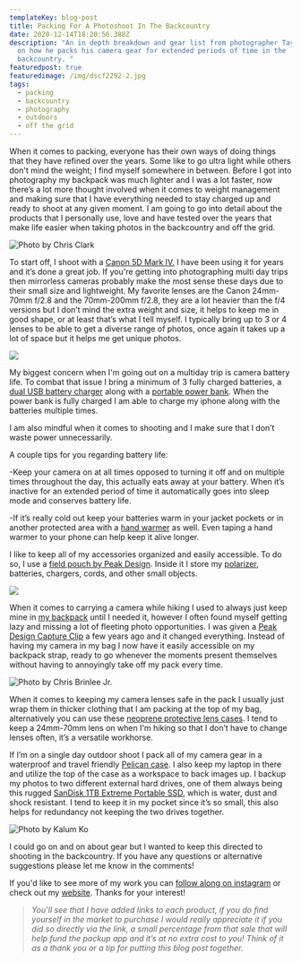 ```yaml
---
templateKey: blog-post
title: Packing For A Photoshoot In The Backcountry
date: 2020-12-14T18:20:56.388Z
description: "An in depth breakdown and gear list from photographer Taylor Burk
  on how he packs his camera gear for extended periods of time in the
  backcountry. "
featuredpost: true
featuredimage: /img/dscf2292-2.jpg
tags:
  - packing
  - backcountry
  - photography
  - outdoors
  - off the grid
---
```

When it comes to packing, everyone has their own ways of doing things that they have refined over the years. Some like to go ultra light while others don't mind the weight; I find myself somewhere in between. Before I got into photography my backpack was much lighter and I was a lot faster, now there’s a lot more thought involved when it comes to weight management and making sure that I have everything needed to stay charged up and ready to shoot at any given moment. I am going to go into detail about the products that I personally use, love and have tested over the years that make life easier when taking photos in the backcountry and off the grid. 

![Photo by Chris Clark](/img/l1009450-4.jpg)

To start off, I shoot with a [Canon 5D Mark IV.](https://amzn.to/2Kjuhe1) I have been using it for years and it’s done a great job. If you're getting into photographing multi day trips then mirrorless cameras probably make the most sense these days due to their small size and lightweight. My favorite lenses are the Canon 24mm-70mm f/2.8 and the 70mm-200mm f/2.8, they are a lot heavier than the f/4 versions but I don’t mind the extra weight and size, it helps to keep me in good shape, or at least that’s what I tell myself. I typically bring up to 3 or 4 lenses to be able to get a diverse range of photos, once again it takes up a lot of space but it helps me get unique photos.

![](/img/grosmornenfld_taylorburk-35.jpg)

My biggest concern when I'm going out on a multiday trip is camera battery life. To combat that issue I bring a minimum of 3 fully charged batteries, a [dual USB battery charger](https://amzn.to/2JViWRL) along with a [portable power bank](https://amzn.to/3oSpQWE). When the power bank is fully charged I am able to charge my iphone along with the batteries multiple times.

I am also mindful when it comes to shooting and I make sure that I don’t waste power unnecessarily.

A couple tips for you regarding battery life:

\-Keep your camera on at all times opposed to turning it off and on multiple times throughout the day, this actually eats away at your battery. When it’s inactive for an extended period of time it automatically goes into sleep mode and conserves battery life.

\-If it’s really cold out keep your batteries warm in your jacket pockets or in another protected area with a [hand warmer](https://amzn.to/37io5vR) as well. Even taping a hand warmer to your phone can help keep it alive longer.

I like to keep all of my accessories organized and easily accessible. To do so, I use a [field pouch by Peak Design](https://amzn.to/34bSrhs). Inside it I store my [polarizer](https://amzn.to/3nk5hC5), batteries, chargers, cords, and other small objects.

![](/img/berglakesunrise_taylorburk.jpg)

When it comes to carrying a camera while hiking I used to always just keep mine in [my backpack](https://bit.ly/382qbz1) until I needed it, however I often found myself getting lazy and missing a lot of fleeting photo opportunities. I was given a [Peak Design Capture Clip](https://amzn.to/387gyiR) a few years ago and it changed everything. Instead of having my camera in my bag I now have it easily accessible on my backpack strap, ready to go whenever the moments present themselves without having to annoyingly take off my pack every time.

![](/img/img_2411.jpg "Photo by Chris Brinlee Jr.")

When it comes to keeping my camera lenses safe in the pack I usually just wrap them in thicker clothing that I am packing at the top of my bag, alternatively you can use these [neoprene protective lens cases](https://amzn.to/3mg3Pzb). I tend to keep a 24mm-70mm lens on when I'm hiking so that I don’t have to change lenses often, it’s a versatile workhorse.

If I’m on a single day outdoor shoot I pack all of my camera gear in a waterproof and travel friendly [Pelican case](https://bit.ly/2KoDK3I). I also keep my laptop in there and utilize the top of the case as a workspace to back images up. I backup my photos to two different external hard drives, one of them always being this rugged [SanDisk 1TB Extreme Portable SSD](https://amzn.to/3micQI0), which is water, dust and shock resistant. I tend to keep it in my pocket since it’s so small, this also helps for redundancy not keeping the two drives together.

![](/img/l1000540.jpg "Photo by Kalum Ko")

I could go on and on about gear but I wanted to keep this directed to shooting in the backcountry. If you have any questions or alternative suggestions please let me know in the comments!

If you'd like to see more of my work you can [follow along on instagram](instagram.com/taylormichaelburk) or check out my [website](www.taylorburk.com). Thanks for your interest! 

> *You’ll see that I have added links to each product, if you do find yourself in the market to purchase I would really appreciate it if you did so directly via the link, a small percentage from that sale that will help fund the packup app and it’s at no extra cost to you! Think of it as a thank you or a tip for putting this blog post together.*